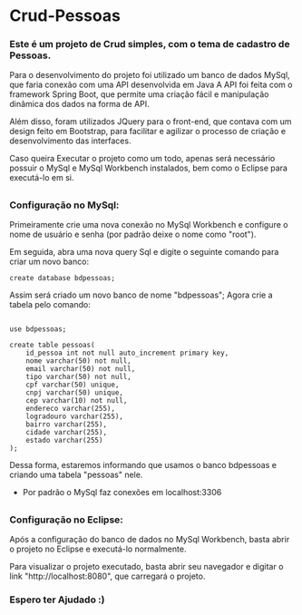# Crud-Pessoas

### Este é um projeto de Crud simples, com o tema de cadastro de Pessoas.

Para o desenvolvimento do projeto foi utilizado um banco de dados MySql, que faria conexão com uma API desenvolvida em Java
A API foi feita com o framework Spring Boot, que permite uma criação fácil e manipulação dinâmica dos dados na forma de API.

Além disso, foram utilizados JQuery para o front-end, que contava com um design feito em Bootstrap, para facilitar e agilizar o processo de criação e desenvolvimento das interfaces.

Caso queira Executar o projeto como um todo, apenas será necessário possuir o MySql e MySql Workbench instalados, bem como o Eclipse para executá-lo em si.

##
### Configuração no MySql:

Primeiramente crie uma nova conexão no MySql Workbench e configure o nome de usuário e senha (por padrão deixe o nome como "root").

Em seguida, abra uma nova query Sql e digite o seguinte comando para criar um novo banco:

```mysql 
create database bdpessoas;
```

Assim será criado um novo banco de nome "bdpessoas";
Agora crie a tabela pelo comando:

```mysql

use bdpessoas;

create table pessoas(
    id_pessoa int not null auto_increment primary key,
    nome varchar(50) not null,
    email varchar(50) not null,
    tipo varchar(50) not null,
    cpf varchar(50) unique,
    cnpj varchar(50) unique,
    cep varchar(10) not null,
    endereco varchar(255),
    logradouro varchar(255),
    bairro varchar(255),
    cidade varchar(255),
    estado varchar(255)
);
```

Dessa forma, estaremos informando que usamos o banco bdpessoas e criando uma tabela "pessoas" nele.

* Por padrão o MySql faz conexões em localhost:3306
##
### Configuração no Eclipse:

Após a configuração do banco de dados no MySql Workbench, basta abrir o projeto no Eclipse e executá-lo normalmente.

Para visualizar o projeto executado, basta abrir seu navegador e digitar o link "http://localhost:8080", que carregará o projeto.

### Espero ter Ajudado :)





